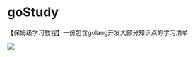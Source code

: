 # goStudy
【保姆级学习教程】一份包含golang开发大部分知识点的学习清单

![](http://store.topback.cn/golang/golang%E6%B7%B1%E5%BA%A6%E5%AD%A6%E4%B9%A0.png)
